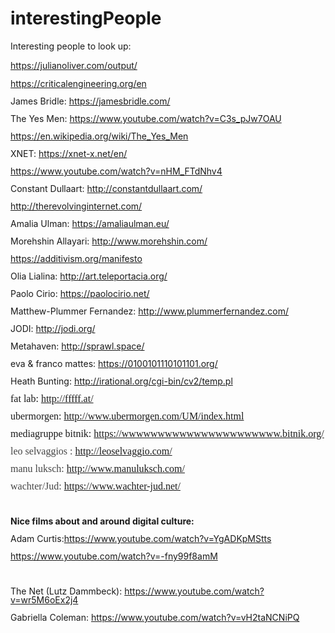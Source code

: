 # interestingPeople
Interesting people to look up: <br>
<p></p>
<a href="https://julianoliver.com/output/">https://julianoliver.com/output/</a></p>
<p style="margin-bottom: 0in; line-height: 100%">		<a href="https://criticalengineering.org/en">https://criticalengineering.org/en</a></p>
<p style="margin-bottom: 0in; line-height: 100%">James Bridle:
<a href="https://jamesbridle.com/">https://jamesbridle.com/</a></p>
<p style="margin-bottom: 0in; line-height: 100%">The Yes Men:
<a href="https://www.youtube.com/watch?v=C3s_pJw7OAU">https://www.youtube.com/watch?v=C3s_pJw7OAU</a></p>
<p style="margin-bottom: 0in; line-height: 100%">		<a href="https://en.wikipedia.org/wiki/The_Yes_Men">https://en.wikipedia.org/wiki/The_Yes_Men</a></p>
<p style="margin-bottom: 0in; line-height: 100%">XNET:
<a href="https://xnet-x.net/en/">https://xnet-x.net/en/</a></p>
<p style="margin-bottom: 0in; line-height: 100%">	<a href="https://www.youtube.com/watch?v=nHM_FTdNhv4">https://www.youtube.com/watch?v=nHM_FTdNhv4</a></p>
<p style="margin-bottom: 0in; line-height: 100%">Constant Dullaart:
<a href="http://constantdullaart.com/">http://constantdullaart.com/</a></p>
<p style="margin-bottom: 0in; line-height: 100%">
<a href="http://therevolvinginternet.com/">http://therevolvinginternet.com/</a></p>
<p style="margin-bottom: 0in; line-height: 100%">Amalia Ulman:
<a href="https://amaliaulman.eu/">https://amaliaulman.eu/</a></p>
<p style="margin-bottom: 0in; line-height: 100%">Morehshin Allayari:
<a href="http://www.morehshin.com/">http://www.morehshin.com/</a></p>
<p style="margin-bottom: 0in; line-height: 100%">
<a href="https://additivism.org/manifesto">https://additivism.org/manifesto</a></p>
<p style="margin-bottom: 0in; line-height: 100%">Olia Lialina:
<a href="http://art.teleportacia.org/">http://art.teleportacia.org/</a></p>
<p style="margin-bottom: 0in; line-height: 100%">Paolo Cirio:
<a href="https://paolocirio.net/">https://paolocirio.net/</a></p>
<p style="margin-bottom: 0in; line-height: 100%">Matthew-Plummer
Fernandez: <a href="http://www.plummerfernandez.com/">http://www.plummerfernandez.com/</a></p>
<p style="margin-bottom: 0in; line-height: 100%">JODI:
<a href="http://jodi.org/">http://jodi.org/</a></p>
<p style="margin-bottom: 0in; line-height: 100%">Metahaven:
<a href="http://sprawl.space/">http://sprawl.space/</a></p>
<p style="margin-bottom: 0in; line-height: 100%">eva &amp; franco
mattes: <a href="https://0100101110101101.org/">https://0100101110101101.org/</a></p>
<p style="margin-bottom: 0in; line-height: 100%">Heath Bunting:
<a href="http://irational.org/cgi-bin/cv2/temp.pl">http://irational.org/cgi-bin/cv2/temp.pl</a></p>
<p style="margin-bottom: 0in; line-height: 100%"><font face="Liberation Serif, serif"><font size="3" style="font-size: 12pt">fat
lab: <a href="http://fffff.at/">http://fffff.at/</a></font></font></p>
<p style="margin-bottom: 0in; line-height: 100%"><font face="Liberation Serif, serif"><font size="3" style="font-size: 12pt">ubermorgen:
<a href="http://www.ubermorgen.com/UM/index.html">http://www.ubermorgen.com/UM/index.html</a></font></font></p>
<p style="margin-bottom: 0in; line-height: 100%"><font face="Liberation Serif, serif"><font size="3" style="font-size: 12pt">mediagruppe
bitnik: <a href="https://wwwwwwwwwwwwwwwwwwwwww.bitnik.org/">https://wwwwwwwwwwwwwwwwwwwwww.bitnik.org/</a></font></font></p>
<p style="margin-bottom: 0in; line-height: 100%"><font color="#454545"><font face="Helvetica Neue"><font size="2" style="font-size: 9pt"><font face="Liberation Serif, serif"><font size="3" style="font-size: 12pt">leo
selvaggios&nbsp;: <a href="http://leoselvaggio.com/">http://leoselvaggio.com/</a></font></font></font></font></font></p>
<p style="margin-bottom: 0in; line-height: 100%"><font color="#454545"><font face="Helvetica Neue"><font size="2" style="font-size: 9pt"><font face="Liberation Serif, serif"><font size="3" style="font-size: 12pt">manu
luksch: <a href="http://www.manuluksch.com/">http://www.manuluksch.com/</a></font></font></font></font></font></p>
<p style="margin-bottom: 0in; line-height: 100%"><font color="#454545"><font face="Helvetica Neue"><font size="2" style="font-size: 9pt"><font face="Liberation Serif, serif"><font size="3" style="font-size: 12pt">wachter/Jud:
<a href="https://www.wachter-jud.net/">https://www.wachter-jud.net/</a></font></font></font></font></font></p>
<p style="margin-bottom: 0in; line-height: 100%"><br/>

</p>
<p style="margin-bottom: 0in; line-height: 100%"><b>Nice films about
and around digital culture:</b></p>
<p style="margin-bottom: 0in; line-height: 100%">Adam
Curtis:<a href="https://www.youtube.com/watch?v=YgADKpMStts">https://www.youtube.com/watch?v=YgADKpMStts</a></p>
<p style="margin-bottom: 0in; line-height: 100%">
<a href="https://www.youtube.com/watch?v=-fny99f8amM">https://www.youtube.com/watch?v=-fny99f8amM</a></p>
<p style="margin-bottom: 0in; line-height: 100%"><br/>

</p>
<p style="margin-bottom: 0in; line-height: 100%">The Net (Lutz
Dammbeck): <a href="https://www.youtube.com/watch?v=wr5M6oEx2j4">https://www.youtube.com/watch?v=wr5M6oEx2j4</a></p>
<p style="margin-bottom: 0in; line-height: 100%">Gabriella Coleman:
<a href="https://www.youtube.com/watch?v=vH2taNCNiPQ">https://www.youtube.com/watch?v=vH2taNCNiPQ</a></p>
<p style="margin-bottom: 0in; line-height: 100%"><br/>
